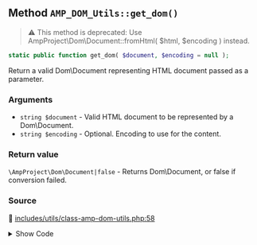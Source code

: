 ## Method `AMP_DOM_Utils::get_dom()`

> :warning: This method is deprecated: Use AmpProject\Dom\Document::fromHtml( $html, $encoding ) instead.

```php
static public function get_dom( $document, $encoding = null );
```

Return a valid Dom\Document representing HTML document passed as a parameter.

### Arguments

* `string $document` - Valid HTML document to be represented by a Dom\Document.
* `string $encoding` - Optional. Encoding to use for the content.

### Return value

`\AmpProject\Dom\Document|false` - Returns Dom\Document, or false if conversion failed.

### Source

:link: [includes/utils/class-amp-dom-utils.php:58](/includes/utils/class-amp-dom-utils.php#L58-L68)

<details>
<summary>Show Code</summary>

```php
public static function get_dom( $document, $encoding = null ) {
	_deprecated_function( __METHOD__, '1.5.0', 'AmpProject\Dom\Document::fromHtml()' );
	$options = Options::DEFAULTS;
	if ( null !== $encoding ) {
		$options[ Document\Option::ENCODING ] = $encoding;
	}
	return Document::fromHtml( $document, $options );
}
```

</details>

